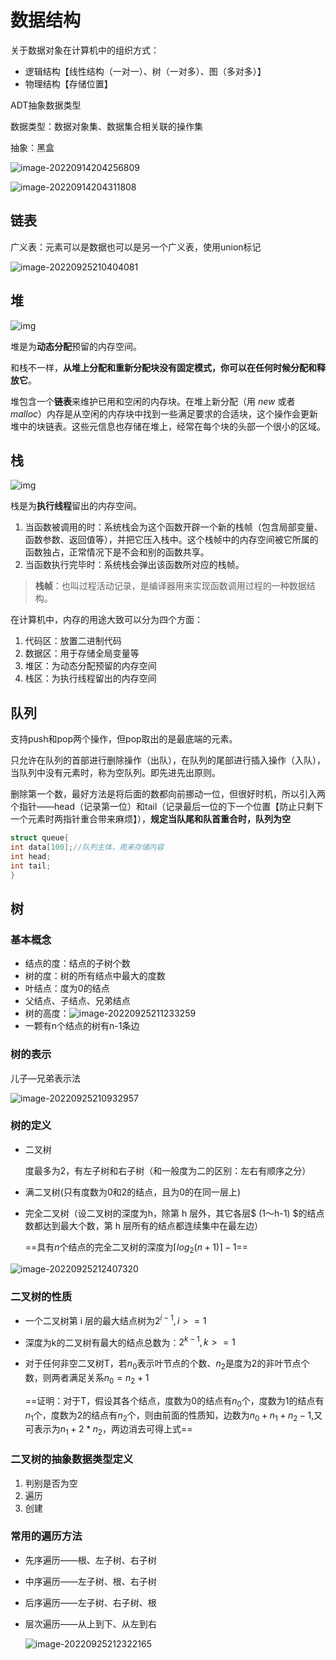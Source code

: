 # 数据结构

关于数据对象在计算机中的组织方式：

- 逻辑结构【线性结构（一对一）、树（一对多）、图（多对多）】
- 物理结构【存储位置】

ADT抽象数据类型

数据类型：数据对象集、数据集合相关联的操作集

抽象：黑盒

![image-20220914204256809](C:\Users\Monica\AppData\Roaming\Typora\typora-user-images\image-20220914204256809.png)

![image-20220914204311808](C:\Users\Monica\AppData\Roaming\Typora\typora-user-images\image-20220914204311808.png)

## 链表

广义表：元素可以是数据也可以是另一个广义表，使用union标记

![image-20220925210404081](C:\Users\Monica\Desktop\Data_Structures_And_Algorithms\image-20220925210404081.png)

## 堆

![img](https://ask.qcloudimg.com/http-save/yehe-2832155/wdrd4wvk8w.png?imageView2/2/w/1620)

堆是为**动态分配**预留的内存空间。

和栈不一样，**从堆上分配和重新分配块没有固定模式，你可以在任何时候分配和释放它**。

堆包含一个**链表**来维护已用和空闲的内存块。在堆上新分配（用 *new* 或者 *malloc*）内存是从空闲的内存块中找到一些满足要求的合适块，这个操作会更新堆中的块链表。这些元信息也存储在堆上，经常在每个块的头部一个很小的区域。

## 栈

![img](https://ask.qcloudimg.com/http-save/yehe-2832155/x3panemjh9.png?imageView2/2/w/1620)

栈是为**执行线程**留出的内存空间。

1. 当函数被调用的时：系统栈会为这个函数开辟一个新的栈帧（包含局部变量、函数参数、返回值等），并把它压入栈中。这个栈帧中的内存空间被它所属的函数独占，正常情况下是不会和别的函数共享。
2. 当函数执行完毕时：系统栈会弹出该函数所对应的栈帧。

> **栈帧**：也叫过程活动记录，是编译器用来实现函数调用过程的一种数据结构。

在计算机中，内存的用途大致可以分为四个方面：

1. 代码区：放置二进制代码
2. 数据区：用于存储全局变量等
3. 堆区：为动态分配预留的内存空间
4. 栈区：为执行线程留出的内存空间

## 队列

支持push和pop两个操作，但pop取出的是最底端的元素。

只允许在队列的首部进行删除操作（出队），在队列的尾部进行插入操作（入队），当队列中没有元素时，称为空队列。即先进先出原则。

删除第一个数，最好方法是将后面的数都向前挪动一位，但很好时机，所以引入两个指针——head（记录第一位）和tail（记录最后一位的下一个位置【防止只剩下一个元素时两指针重合带来麻烦】），**规定当队尾和队首重合时，队列为空**

```c++
struct queue{
int data[100];//队列主体，用来存储内容
int head;
int tail;
}
```

## 树

### 基本概念

- 结点的度：结点的子树个数
- 树的度：树的所有结点中最大的度数
- 叶结点：度为0的结点
- 父结点、子结点、兄弟结点
- 树的高度：![image-20220925211233259](C:\Users\Monica\Desktop\Data_Structures_And_Algorithms\image-20220925211233259.png)
- 一颗有n个结点的树有n-1条边

### 树的表示

儿子—兄弟表示法

![image-20220925210932957](C:\Users\Monica\Desktop\Data_Structures_And_Algorithms\image-20220925210932957.png)



### 树的定义

- 二叉树

  度最多为2，有左子树和右子树（和一般度为二的区别：左右有顺序之分）

- 满二叉树(只有度数为0和2的结点，且为0的在同一层上)

- 完全二叉树（设二叉树的深度为h，除第 h 层外，其它各层$ (1～h-1) $的结点数都达到最大个数，第 h 层所有的结点都连续集中在最左边）

  ==具有$n$个结点的完全二叉树的深度为$\lceil {log_2(n+1)}\rceil-1$==

![image-20220925212407320](C:\Users\Monica\Desktop\Data_Structures_And_Algorithms\image-20220925212407320.png)

### 二叉树的性质

- 一个二叉树第 i 层的最大结点树为$2^{i-1},i>=1$

- 深度为k的二叉树有最大的结点总数为：$2^{k-1},k>=1$

- 对于任何非空二叉树T，若$n_0$表示叶节点的个数、$n_2$是度为2的非叶节点个数，则两者满足关系$n_0=n_2+1$

  ==证明：对于T，假设其各个结点，度数为0的结点有$n_0$个，度数为1的结点有$n_1$个，度数为2的结点有$n_2$个，则由前面的性质知，边数为$n_0+n_1+n_2-1$,又可表示为$n_1+2*n_2$，两边消去可得上式==

### 二叉树的抽象数据类型定义

1. 判别是否为空
2. 遍历
3. 创建

### 常用的遍历方法

- 先序遍历——根、左子树、右子树

- 中序遍历——左子树、根、右子树

- 后序遍历——左子树、右子树、根

- 层次遍历——从上到下、从左到右

  ![image-20220925212322165](C:\Users\Monica\Desktop\Data_Structures_And_Algorithms\image-20220925212322165.png)
